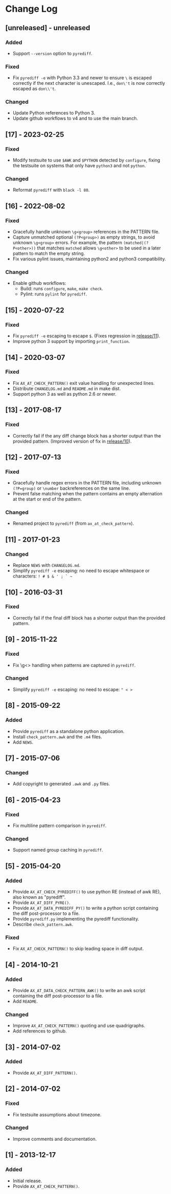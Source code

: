 # Change Log

## [unreleased] - unreleased

### Added
- Support `--version` option to `pyrediff`.

### Fixed
- Fix `pyrediff -e` with Python 3.3 and newer to ensure `\` is
  escaped correctly if the next character is unescaped.
  I.e., `don\'t` is now correctly escaped as `don\\'t`.

### Changed
- Update Python references to Python 3.
- Update github workflows to v4 and to use the main branch.


## [17] - 2023-02-25

### Fixed
- Modify testsuite to use `$AWK` and `$PYTHON` detected by `configure`,
  fixing the testsuite on systems that only have `python3` and not `python`.

### Changed
- Reformat `pyrediff` with `black -l 80`.


## [16] - 2022-08-02

### Fixed
- Gracefully handle unknown `\g<group>` references in the PATTERN file.
- Capture unmatched optional `(?P<group>)` as empty strings,
  to avoid unknown `\g<group>` errors.
  For example, the pattern `(matched|(?P<other>))` that matches `matched`
  allows `\g<other>` to be used in a later pattern to match the empty string.
- Fix various pylint issues, maintaining python2 and python3 compatibility.

### Changed
- Enable github workflows:
  - Build: runs `configure`, `make`, `make check`.
  - Pylint: runs `pylint` for `pyrediff`.


## [15] - 2020-07-22

### Fixed
- Fix `pyrediff -e` escaping to escape `$`. (Fixes regression in [release/11](#11---2017-01-23)).
- Improve python 3 support by importing `print_function`.


## [14] - 2020-03-07

### Fixed
- Fix `AX_AT_CHECK_PATTERN()` exit value handling for unexpected lines.
- Distribute `CHANGELOG.md` and `README.md` in make dist.
- Support python 3 as well as python 2.6 or newer.


## [13] - 2017-08-17

### Fixed
- Correctly fail if the any diff change block has a shorter output than
  the provided pattern. (Improved version of fix in [release/10](#10---2016-03-31)).


## [12] - 2017-07-13

### Fixed
- Gracefully handle regex errors in the PATTERN file, including
  unknown `(?P=group)` or `\number` backreferences on the same line.
- Prevent false matching when the pattern contains an empty alternation
  at the start or end of the pattern.

### Changed
- Renamed project to `pyrediff` (from `ax_at_check_pattern`).


## [11] - 2017-01-23

### Changed
- Replace `NEWS` with `CHANGELOG.md`.
- Simplify `pyrediff -e` escaping: no need to escape whitespace or characters: ``! # $ & ' ; ` ~``


## [10] - 2016-03-31

### Fixed
- Correctly fail if the final diff block has a shorter output than
  the provided pattern.


## [9] - 2015-11-22

### Fixed
- Fix \g<> handling when patterns are captured in `pyrediff`.

### Changed
- Simplify `pyrediff -e` escaping: no need to escape: `" < >`


## [8] - 2015-09-22

### Added
- Provide `pyrediff` as a standalone python application.
- Install `check_pattern.awk` and the `.m4` files.
- Add `NEWS`.


## [7] - 2015-07-06

### Changed
- Add copyright to generated `.awk` and `.py` files.


## [6] - 2015-04-23

### Fixed
- Fix multiline pattern comparison in `pyrediff`.

### Changed
- Support named group caching in `pyrediff`.


## [5] - 2015-04-20

### Added
- Provide `AX_AT_CHECK_PYREDIFF()` to use python RE (instead of awk RE),
  also known as "pyrediff".
- Provide `AX_AT_DIFF_PYRE()`.
- Provide `AX_AT_DATA_PYREDIFF_PY()` to write a python script
  containing the diff post-processor to a file.
- Provide `pyrediff.py` implementing the pyrediff functionality.
- Describe `check_pattern.awk`.

### Fixed
- Fix `AX_AT_CHECK_PATTERN()` to skip leading space in diff output.


## [4] - 2014-10-21

### Added
- Provide `AX_AT_DATA_CHECK_PATTERN_AWK()` to write an awk script
  containing the diff post-processor to a file.
- Add `README`.

### Changed
- Improve `AX_AT_CHECK_PATTERN()` quoting and use quadrigraphs.
- Add references to github.


## [3] - 2014-07-02

### Added
- Provide `AX_AT_DIFF_PATTERN()`.


## [2] - 2014-07-02

### Fixed
- Fix testsuite assumptions about timezone.

### Changed
- Improve comments and documentation.


## [1] - 2013-12-17

### Added
- Initial release.
- Provide `AX_AT_CHECK_PATTERN()`.
